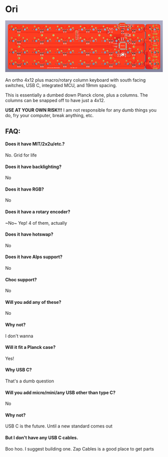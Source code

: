 # Ori
![alt text](https://github.com/dierickdie/Ori/blob/master/01_Ori_PCB.png)

An ortho 4x12 plus macro/rotary column keyboard with south facing switches, USB C, integrated MCU, and 19mm spacing.

This is essentially a dumbed down Planck clone, plus a columns. The columns can be snapped off to have just a 4x12.

**USE AT YOUR OWN RISK!!!** I am not responsible for any dumb things you do, fry your computer, break anything, etc.

## FAQ:
#### Does it have MIT/2x2u/etc.? 
No. Grid for life

#### Does it have backlighting?
No

#### Does it have RGB?
No

#### Does it have a rotary encoder?
~No~ Yep! 4 of them, actually

#### Does it have hotswap?
No

#### Does it have Alps support?
No

#### Choc support?
No

#### Will you add any of these?
No

#### Why not?
I don't wanna

#### Will it fit a Planck case?
Yes!

#### Why USB C?
That's a dumb question

#### Will you add micro/mini/any USB other than type C?
No

#### Why not?
USB C is the future. Until a new standard comes out

#### But I don't have any USB C cables.
Boo hoo. I suggest building one. Zap Cables is a good place to get parts

